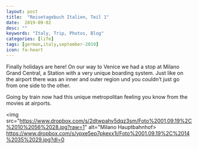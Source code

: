 ```yaml
---
layout: post
title:  "Reisetagebuch Italien, Teil 1"
date:  2019-09-02
desc: ""
keywords: "Italy, Trip, Photos, Blog"
categories: [life]
tags: [german,italy,september-2019]
icon: fa-heart
---
```



Finally holidays are here! On our way to Venice we had a stop at Milano Grand Central, a Station with a very unique boarding system. Just like on the airport there was an inner and outer region und you couldn’t just go from one side to the other.

Going by train now had this unique metropolitan feeling you know from the movies at airports.

<img src="https://www.dropbox.com/s/2dtwpahy5dqz3sm/Foto%2001.09.19%2C%2010%2056%2028.jpg?raw=1" alt="Milano Hauptbahnhof>
https://www.dropbox.com/s/ypxe5ep7pkexx1i/Foto%2001.09.19%2C%2014%2035%2029.jpg?dl=0